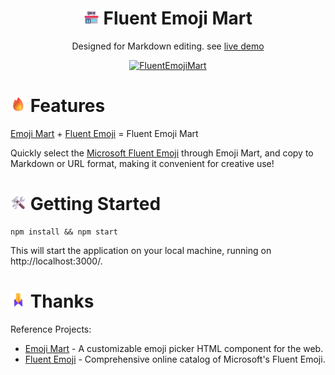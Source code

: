 <div align="center">

# <img src="https://raw.githubusercontent.com/microsoft/fluentui-emoji/main/assets/Convenience store/3D/convenience_store_3d.png" alt="Alien" width="25" height="25" /> Fluent Emoji Mart
Designed for Markdown editing. see <a href="https://fluent-emoji-mart.zqskate.com/">live demo</a>

<a href="https://fluent-emoji-mart.zqskate.com/"><img width="639" alt="FluentEmojiMart" src="https://github.com/user-attachments/assets/bb0ac692-22ae-42c0-9f53-9dad1ae23ea5"></a>

</div>

# <img src="https://raw.githubusercontent.com/microsoft/fluentui-emoji/main/assets/Fire/3D/fire_3d.png" alt="Alien" width="25" height="25" /> Features
[Emoji Mart](https://github.com/missive/emoji-mart) + [Fluent Emoji](https://github.com/xsalazar/fluent-emoji) = Fluent Emoji Mart  


Quickly select the [Microsoft Fluent Emoji](https://github.com/microsoft/fluentui-emoji) through Emoji Mart, and copy to Markdown or URL format, making it convenient for creative use!



# <img src="https://raw.githubusercontent.com/microsoft/fluentui-emoji/main/assets/Hammer and wrench/3D/hammer_and_wrench_3d.png" alt="Alien" width="25" height="25" /> Getting Started
```
npm install && npm start
```
This will start the application on your local machine, running on http://localhost:3000/.

# <img src="https://raw.githubusercontent.com/microsoft/fluentui-emoji/main/assets/Folded hands/Default/3D/folded_hands_3d_default.png" alt="Alien" width="25" height="25" /> Thanks
Reference Projects:
- [Emoji Mart](https://github.com/missive/emoji-mart) - A customizable emoji picker HTML component for the web.
- [Fluent Emoji](https://github.com/xsalazar/fluent-emoji) - Comprehensive online catalog of Microsoft's Fluent Emoji.
